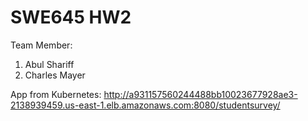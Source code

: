 # SWE645 HW2
Team Member:
1. Abul Shariff
2. Charles Mayer 

App from Kubernetes: http://a931157560244488bb10023677928ae3-2138939459.us-east-1.elb.amazonaws.com:8080/studentsurvey/
